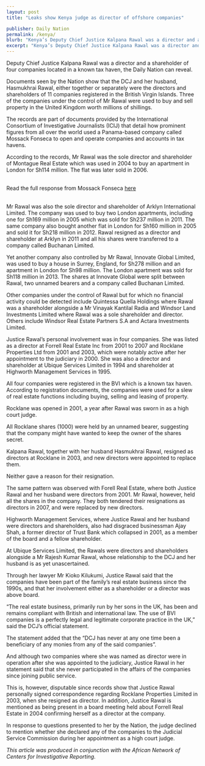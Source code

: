 ```yaml
---
layout: post
title: "Leaks show Kenya judge as director of offshore companies"

publisher: Daily Nation
permalink: /kenya/
blurb: "Kenya’s Deputy Chief Justice Kalpana Rawal was a director and a shareholder of four companies located in a known tax haven, writes Jacqui Kubania"
excerpt: "Kenya’s Deputy Chief Justice Kalpana Rawal was a director and a shareholder of four companies located in a known tax haven, writes Jacqui Kubania"
---
```


Deputy Chief Justice Kalpana Rawal was a director and a shareholder of four companies located in a known tax haven, the Daily Nation can reveal.

Documents seen by the Nation show that the DCJ and her husband, Hasmukhrai Rawal, either together or separately were the directors and shareholders of 11 companies registered in the British Virgin Islands. Three of the companies under the control of Mr Rawal were used to buy and sell property in the United Kingdom worth millions of shillings.

The records are part of documents provided by the International Consortium of Investigative Journalists (ICIJ) that detail how prominent figures from all over the world used a Panama-based company called Mossack Fonseca to open and operate companies and accounts in tax havens.

According to the records, Mr Rawal was the sole director and shareholder of Montague Real Estate which was used in 2004 to buy an apartment in London for Sh114 million. The flat was later sold in 2006.

<br/>
<div class="panel panel-default">
  <div class="panel-heading">
  Read the full response from Mossack Fonseca <a href="https://sourceafrica.net/documents/***REMOVED***.html" target="_blank">here</a>
  </div>
</div>
<br/>

Mr Rawal was also the sole director and shareholder of Arklyn International Limited. The company was used to buy two London apartments, including one for Sh169 million in 2005 which was sold for Sh237 million in 2011. The same company also bought another flat in London for Sh160 million in 2005 and sold it for Sh218 million in 2012. Rawal resigned as a director and shareholder at Arklyn in 2011 and all his shares were transferred to a company called Buchanan Limited.

Yet another company also controlled by Mr Rawal, Innovate Global Limited, was used to buy a house in Surrey, England, for Sh278 million and an apartment in London for Sh98 million. The London apartment was sold for Sh118 million in 2013. The shares at Innovate Global were split between Rawal, two unnamed bearers and a company called Buchanan Limited.

Other companies under the control of Rawal but for which no financial activity could be detected include Quintessa Quella Holdings where Rawal was a shareholder alongside a Mr Vinayak Kantilal Radia and Windsor Land Investments Limited where Rawal was a sole shareholder and director. Others include Windsor Real Estate Partners S.A and Actara Investments Limited.

Justice Rawal’s personal involvement was in four companies. She was listed as a director at Forrell Real Estate Inc from 2001 to 2007 and Rocklane Properties Ltd from 2001 and 2003, which were notably active after her appointment to the judiciary in 2000. She was also a director and shareholder at Ubique Services Limited in 1994 and shareholder at Highworth Management Services in 1995.

All four companies were registered in the BVI which is a known tax haven. According to registration documents, the companies were used for a slew of real estate functions including buying, selling and leasing of property.

Rocklane was opened in 2001, a year after Rawal was sworn in as a high court judge.

All Rocklane shares (1000) were held by an unnamed bearer, suggesting that the company might have wanted to keep the owner of the shares secret.

Kalpana Rawal, together with her husband Hasmukhrai Rawal, resigned as directors at Rocklane in 2003, and new directors were appointed to replace them.

Neither gave a reason for their resignation.

The same pattern was observed with Forell Real Estate, where both Justice Rawal and her husband were directors from 2001. Mr Rawal, however, held all the shares in the company. They both tendered their resignations as directors in 2007, and were replaced by new directors.

Highworth Management Services, where Justice Rawal and her husband were directors and shareholders, also had disgraced businessman Ajay Shah, a former director of Trust Bank which collapsed in 2001, as a member of the board and a fellow shareholder.

At Ubique Services Limited, the Rawals were directors and shareholders alongside a Mr Rajesh Kumar Rawal, whose relationship to the DCJ and her husband is as yet unascertained.

Through her lawyer Mr Kioko Kilukumi, Justice Rawal said that the companies have been part of the family’s real estate business since the 1990s, and that her involvement either as a shareholder or a director was above board.

“The real estate business, primarily run by her sons in the UK, has been and remains compliant with British and international law. The use of BVI companies is a perfectly legal and legitimate corporate practice in the UK,” said the DCJ’s official statement.

The statement added that the “DCJ has never at any one time been a beneficiary of any monies from any of the said companies”.

And although two companies where she was named as director were in operation after she was appointed to the judiciary, Justice Rawal in her statement said that she never participated in the affairs of the companies since joining public service.

This is, however, disputable since records show that Justice Rawal personally signed correspondence regarding Rocklane Properties Limited in 2003, when she resigned as director. In addition, Justice Rawal is mentioned as being present in a board meeting held about Forrell Real Estate in 2004 confirming herself as a director at the company.

In response to questions presented to her by the Nation, the judge declined to mention whether she declared any of the companies to the Judicial Service Commission during her appointment as a high court judge.

*This article was produced in conjunction with the African Network of Centers for Investigative Reporting.*
